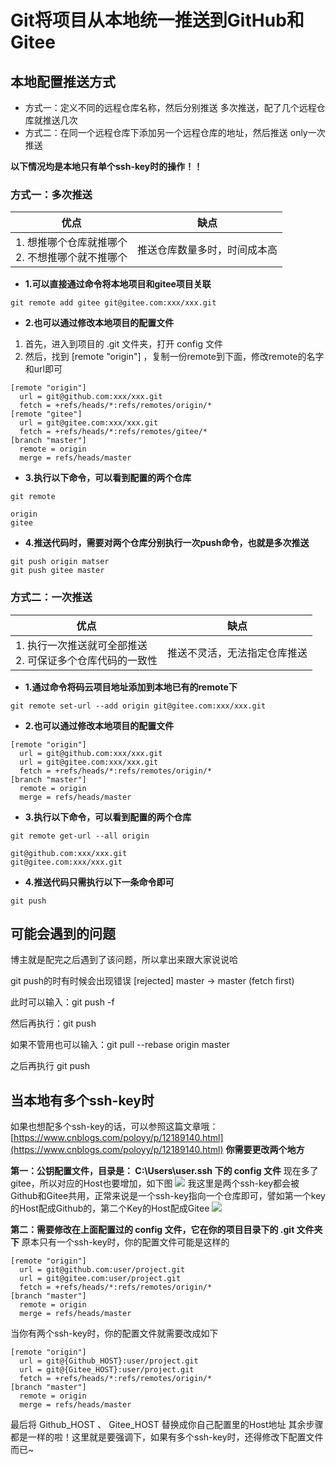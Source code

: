 # Git将项目从本地统一推送到GitHub和Gitee

## 本地配置推送方式
- 方式一：定义不同的远程仓库名称，然后分别推送 多次推送，配了几个远程仓库就推送几次
- 方式二：在同一个远程仓库下添加另一个远程仓库的地址，然后推送 only一次推送 

**以下情况均是本地只有单个ssh-key时的操作！！**
### 方式一：多次推送
| 优点 | 缺点 |
| --- | --- |
| 1. 想推哪个仓库就推哪个<br>2. 不想推哪个就不推哪个 | 推送仓库数量多时，时间成本高 |

- **1.可以直接通过命令将本地项目和gitee项目关联**
```shell
git remote add gitee git@gitee.com:xxx/xxx.git
```
- **2.也可以通过修改本地项目的配置文件**

1. 首先，进入到项目的 .git 文件夹，打开 config 文件
2. 然后，找到 [remote "origin"] ，复制一份remote到下面，修改remote的名字和url即可
```shell
[remote "origin"]
  url = git@github.com:xxx/xxx.git
  fetch = +refs/heads/*:refs/remotes/origin/*
[remote "gitee"]
  url = git@gitee.com:xxx/xxx.git
  fetch = +refs/heads/*:refs/remotes/gitee/*
[branch "master"]
  remote = origin
  merge = refs/heads/master
```
- **3.执行以下命令，可以看到配置的两个仓库**
```shell
git remote

origin
gitee
```
- **4.推送代码时，需要对两个仓库分别执行一次push命令，也就是多次推送**
```shell
git push origin matser 
git push gitee master
```

### 方式二：一次推送
| 优点 | 缺点 |
| --- | --- |
| 1. 执行一次推送就可全部推送<br>2. 可保证多个仓库代码的一致性 | 推送不灵活，无法指定仓库推送 |
- **1.通过命令将码云项目地址添加到本地已有的remote下**
```shell
git remote set-url --add origin git@gitee.com:xxx/xxx.git
```
- **2.也可以通过修改本地项目的配置文件**
```shell
[remote "origin"]
  url = git@github.com:xxx/xxx.git
  url = git@gitee.com:xxx/xxx.git
  fetch = +refs/heads/*:refs/remotes/origin/*
[branch "master"]
  remote = origin
  merge = refs/heads/master
```
- **3.执行以下命令，可以看到配置的两个仓库**
```shell
git remote get-url --all origin

git@github.com:xxx/xxx.git
git@gitee.com:xxx/xxx.git
```
- **4.推送代码只需执行以下一条命令即可**
```shell
git push
```

## 可能会遇到的问题
博主就是配完之后遇到了该问题，所以拿出来跟大家说说哈

git push的时有时候会出现错误 [rejected] master -> master (fetch first)

此时可以输入：git push -f

然后再执行：git push

如果不管用也可以输入：git pull --rebase origin master

之后再执行 git push


## 当本地有多个ssh-key时
如果也想配多个ssh-key的话，可以参照这篇文章哦：[https://www.cnblogs.com/poloyy/p/12189140.html](https://www.cnblogs.com/poloyy/p/12189140.html)
**你需要更改两个地方**

**第一：公钥配置文件，目录是： C:\Users\user\.ssh 下的 config 文件**
现在多了gitee，所以对应的Host也要增加，如下图
![](https://cdn.jsdelivr.net/gh/codelhf/codelhf.github.io@main/src/public/images/202405261701299.png)
我这里是两个ssh-key都会被Github和Gitee共用，正常来说是一个ssh-key指向一个仓库即可，譬如第一个key的Host配成Github的，第二个Key的Host配成Gitee
![](https://cdn.jsdelivr.net/gh/codelhf/codelhf.github.io@main/src/public/images/202405261702100.png)

**第二：需要修改在上面配置过的 config 文件，它在你的项目目录下的 .git 文件夹下**
原本只有一个ssh-key时，你的配置文件可能是这样的
```shell
[remote "origin"]
  url = git@github.com:user/project.git
  url = git@gitee.com:user/project.git
  fetch = +refs/heads/*:refs/remotes/origin/*
[branch "master"]
  remote = origin
  merge = refs/heads/master
```

当你有两个ssh-key时，你的配置文件就需要改成如下
```shell
[remote "origin"]
  url = git@{Github_HOST}:user/project.git
  url = git@{Gitee_HOST}:user/project.git
  fetch = +refs/heads/*:refs/remotes/origin/*
[branch "master"]
  remote = origin
  merge = refs/heads/master
```

最后将 Github_HOST 、 Gitee_HOST 替换成你自己配置里的Host地址
其余步骤都是一样的啦！这里就是要强调下，如果有多个ssh-key时，还得修改下配置文件而已~
